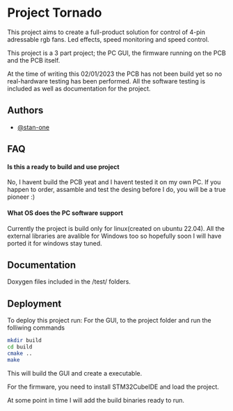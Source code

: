 
# Project Tornado

This project aims to create a full-product solution for control of 4-pin adressable rgb fans. Led effects, speed monitoring and speed control.

This project is a 3 part project; the PC GUI, the firmware running on the PCB and the PCB itself.

At the time of writing this 02/01/2023 the PCB has not been build yet so no real-hardware testing has been performed. All the software testing is included as well as documentation for the project.


## Authors

- [@stan-one](https://github.com/stan-one/)


## FAQ

#### Is this a ready to build and use project

No, I havent build the PCB yeat and I havent tested it on my own PC. If you happen to order, assamble and test the desing before I do, you will be a true pioneer :)

#### What OS does the PC software support

Currently the project is build only for linux(created on ubuntu 22.04). All the external libraries are avalible for Windows too so hopefully soon I will have ported it for windows stay tuned. 


## Documentation

Doxygen files included in the /test/ folders.

## Deployment

To deploy this project run:
For the GUI, to the project folder and run the folliwing commands
```bash
mkdir build
cd build
cmake ..
make

```

This will build the GUI and create a executable.

For the firmware, you need to install STM32CubeIDE and load the project.


At some point in time I will add the build binaries ready to run.


